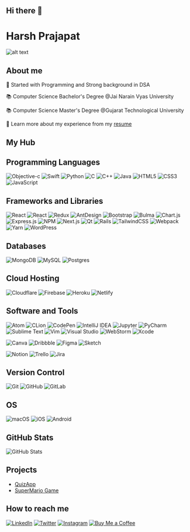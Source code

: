 ## Hi there 👋

# Harsh Prajapat

![alt text](https://d3puhl2t51lebl.cloudfront.net/uploads/2022/01/iOS-App-Development.png)

## About me

🤖 Started with Programming and Strong background in DSA

📚 Computer Science Bachelor's Degree @Jai Narain Vyas University

📚 Computer Science Master's Degree @Gujarat Technological University

📃 Learn more about my experience from my [resume](#)

## My Hub

## Programming Languages
![Objective-c](https://img.shields.io/badge/Objective-c-3776AB?style=for-the-badge&logo=objective-c&logoColor=white)
![Swift](https://img.shields.io/badge/Swift-3776AB?style=for-the-badge&logo=swift&logoColor=white)
![Python](https://img.shields.io/badge/Python-3776AB?style=for-the-badge&logo=python&logoColor=white)
![C](https://img.shields.io/badge/C-A8B9CC?style=for-the-badge&logo=c&logoColor=white)
![C++](https://img.shields.io/badge/C++-00599C?style=for-the-badge&logo=cplusplus&logoColor=white)
![Java](https://img.shields.io/badge/Java-CC342D?style=for-the-badge&logo=java&logoColor=white)
![HTML5](https://img.shields.io/badge/HTML5-E34F26?style=for-the-badge&logo=html5&logoColor=white)
![CSS3](https://img.shields.io/badge/CSS3-1572B6?style=for-the-badge&logo=css3&logoColor=white)
![JavaScript](https://img.shields.io/badge/JavaScript-F7DF1E?style=for-the-badge&logo=javascript&logoColor=black)

## Frameworks and Libraries
![React](https://img.shields.io/badge/SwiftUI-61DAFB?style=for-the-badge&logo=swiftui&logoColor=black)
![React](https://img.shields.io/badge/React-61DAFB?style=for-the-badge&logo=react&logoColor=black)
![Redux](https://img.shields.io/badge/Redux-764ABC?style=for-the-badge&logo=redux&logoColor=white)
![AntDesign](https://img.shields.io/badge/AntDesign-0170FE?style=for-the-badge&logo=antdesign&logoColor=white)
![Bootstrap](https://img.shields.io/badge/Bootstrap-7952B3?style=for-the-badge&logo=bootstrap&logoColor=white)
![Bulma](https://img.shields.io/badge/Bulma-00D1B2?style=for-the-badge&logo=bulma&logoColor=white)
![Chart.js](https://img.shields.io/badge/Chart.js-FF6384?style=for-the-badge&logo=chartdotjs&logoColor=white)
![Express.js](https://img.shields.io/badge/Express.js-000000?style=for-the-badge&logo=express&logoColor=white)
![NPM](https://img.shields.io/badge/NPM-CB3837?style=for-the-badge&logo=npm&logoColor=white)
![Next.js](https://img.shields.io/badge/Next.js-000000?style=for-the-badge&logo=nextdotjs&logoColor=white)
![Qt](https://img.shields.io/badge/Qt-41CD52?style=for-the-badge&logo=qt&logoColor=white)
![Rails](https://img.shields.io/badge/Rails-CC0000?style=for-the-badge&logo=rubyonrails&logoColor=white)
![TailwindCSS](https://img.shields.io/badge/TailwindCSS-38B2AC?style=for-the-badge&logo=tailwindcss&logoColor=white)
![Webpack](https://img.shields.io/badge/Webpack-8DD6F9?style=for-the-badge&logo=webpack&logoColor=black)
![Yarn](https://img.shields.io/badge/Yarn-2C8EBB?style=for-the-badge&logo=yarn&logoColor=white)
![WordPress](https://img.shields.io/badge/WordPress-21759B?style=for-the-badge&logo=wordpress&logoColor=white)

## Databases
![MongoDB](https://img.shields.io/badge/MongoDB-47A248?style=for-the-badge&logo=mongodb&logoColor=white)
![MySQL](https://img.shields.io/badge/MySQL-4479A1?style=for-the-badge&logo=mysql&logoColor=white)
![Postgres](https://img.shields.io/badge/Postgres-4169E1?style=for-the-badge&logo=postgresql&logoColor=white)

## Cloud Hosting
![Cloudflare](https://img.shields.io/badge/Cloudflare-F38020?style=for-the-badge&logo=cloudflare&logoColor=white)
![Firebase](https://img.shields.io/badge/Firebase-FFCA28?style=for-the-badge&logo=firebase&logoColor=black)
![Heroku](https://img.shields.io/badge/Heroku-430098?style=for-the-badge&logo=heroku&logoColor=white)
![Netlify](https://img.shields.io/badge/Netlify-00C7B7?style=for-the-badge&logo=netlify&logoColor=white)

## Software and Tools
![Atom](https://img.shields.io/badge/Atom-66595C?style=for-the-badge&logo=atom&logoColor=white)
![CLion](https://img.shields.io/badge/CLion-000000?style=for-the-badge&logo=clion&logoColor=white)
![CodePen](https://img.shields.io/badge/CodePen-000000?style=for-the-badge&logo=codepen&logoColor=white)
![IntelliJ IDEA](https://img.shields.io/badge/IntelliJ_IDEA-000000?style=for-the-badge&logo=intellijidea&logoColor=white)
![Jupyter](https://img.shields.io/badge/Jupyter-F37626?style=for-the-badge&logo=jupyter&logoColor=white)
![PyCharm](https://img.shields.io/badge/PyCharm-000000?style=for-the-badge&logo=pycharm&logoColor=white)
![Sublime Text](https://img.shields.io/badge/Sublime_Text-FF9800?style=for-the-badge&logo=sublimetext&logoColor=white)
![Vim](https://img.shields.io/badge/Vim-019733?style=for-the-badge&logo=vim&logoColor=white)
![Visual Studio](https://img.shields.io/badge/Visual_Studio-5C2D91?style=for-the-badge&logo=visualstudio&logoColor=white)
![WebStorm](https://img.shields.io/badge/WebStorm-000000?style=for-the-badge&logo=webstorm&logoColor=white)
![Xcode](https://img.shields.io/badge/Xcode-1575F9?style=for-the-badge&logo=xcode&logoColor=white)

![Canva](https://img.shields.io/badge/Canva-00C4CC?style=for-the-badge&logo=canva&logoColor=white)
![Dribbble](https://img.shields.io/badge/Dribbble-EA4C89?style=for-the-badge&logo=dribbble&logoColor=white)
![Figma](https://img.shields.io/badge/Figma-F24E1E?style=for-the-badge&logo=figma&logoColor=white)
![Sketch](https://img.shields.io/badge/Sketch-F7B500?style=for-the-badge&logo=sketch&logoColor=white)

![Notion](https://img.shields.io/badge/Notion-000000?style=for-the-badge&logo=notion&logoColor=white)
![Trello](https://img.shields.io/badge/Trello-0079BF?style=for-the-badge&logo=trello&logoColor=white)
![Jira](https://img.shields.io/badge/Jira-0079BF?style=for-the-badge&logo=jira&logoColor=white)

## Version Control
![Git](https://img.shields.io/badge/Git-F05032?style=for-the-badge&logo=git&logoColor=white)
![GitHub](https://img.shields.io/badge/GitHub-181717?style=for-the-badge&logo=github&logoColor=white)
![GitLab](https://img.shields.io/badge/GitLab-FC6D26?style=for-the-badge&logo=gitlab&logoColor=white)

## OS
![macOS](https://img.shields.io/badge/macOS-000000?style=for-the-badge&logo=apple&logoColor=white)
![iOS](https://img.shields.io/badge/iOS-000000?style=for-the-badge&logo=ios&logoColor=white)
![Android](https://img.shields.io/badge/Android-000000?style=for-the-badge&logo=android&logoColor=white)

## GitHub Stats

![GitHub Stats](https://github-readme-stats.vercel.app/api?username=rusuraluca&show_icons=true&hide_title=true)

## Projects
- [QuizApp](https://www.google.co.in/?client=safari)
- [SuperMario Game](https://www.google.co.in/?client=safari)

## How to reach me

[![LinkedIn](https://img.shields.io/badge/LinkedIn-0077B5?style=for-the-badge&logo=linkedin&logoColor=white)](www.linkedin.com/in/harshpdev)
[![Twitter](https://img.shields.io/badge/Twitter-1DA1F2?style=for-the-badge&logo=twitter&logoColor=white)](https://instagram.com/harshpdev)
[![Instagram](https://img.shields.io/badge/Instagram-E4405F?style=for-the-badge&logo=instagram&logoColor=white)](https://instagram.com/harshpdev)
[![Buy Me a Coffee](https://img.shields.io/badge/Buy_Me_A_Coffee-FFDD00?style=for-the-badge&logo=buy-me-a-coffee&logoColor=black)](https://buymeacoffee.com/kumavathary)
